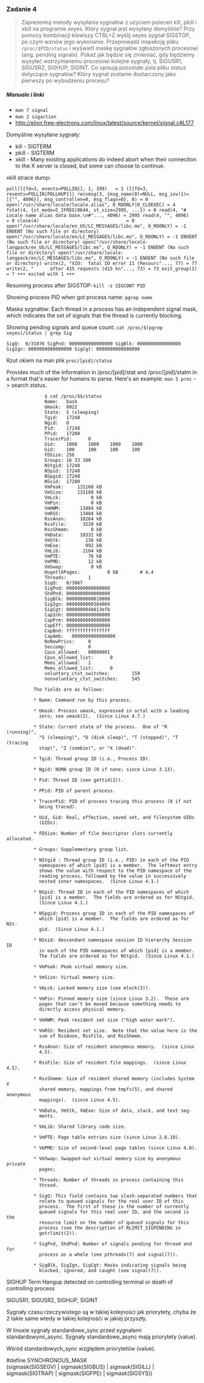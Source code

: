### Zadanie 4

> Zaprezentuj metody wysyłania sygnałów z użyciem poleceń kill, pkill i xkill
na programie xeyes.
> Który sygnał jest wysyłany domyślnie?
> Przy pomocy kombinacji klawiszy CTRL+Z wyślij xeyes sygnał SIGSTOP, po czym
wznów jego wykonanie.
> Przeprowadź inspekcję pliku `/proc/$PID/status` i wyświetl maskę sygnałów
zgłoszonych procesowi (ang. pending signals).
> Pokaż jak będzie się zmieniać, gdy będziemy wysyłać wstrzymanemu procesowi
kolejne sygnały, tj. SIGUSR1, SIGUSR2, SIGHUP, SIGINT. Co opisują pozostałe
pola pliku status dotyczące sygnałów?
> Który sygnał zostanie dostarczony jako pierwszy po wybudzeniu procesu?

##### Manuale i linki
* `man 7 signal`
* `man 2 sigaction`
* http://elixir.free-electrons.com/linux/latest/source/kernel/signal.c#L177

Domyślnie wysyłane sygnały:

* kill - SIGTERM
* pkill - SIGTERM
* xkill - Many  existing  applications  do  indeed abort  when  their  connection
to the X server is closed, but some can choose to continue.

xkill strace dump:

`poll([{fd=3, events=POLLIN}], 1, 399)   = 1 ([{fd=3, revents=POLLIN|POLLHUP}])
recvmsg(3, {msg_name(0)=NULL, msg_iov(1)=[{"", 4096}], msg_controllen=0, msg_flags=0}, 0) = 0
open("/usr/share/locale/locale.alias", O_RDONLY|O_CLOEXEC) = 4
fstat(4, {st_mode=S_IFREG|0644, st_size=2995, ...}) = 0
read(4, "# Locale name alias data base.\n#"..., 4096) = 2995
read(4, "", 4096)                       = 0
close(4)                                = 0
open("/usr/share/locale/en_US/LC_MESSAGES/libc.mo", O_RDONLY) = -1 ENOENT (No such file or directory)
open("/usr/share/locale/en/LC_MESSAGES/libc.mo", O_RDONLY) = -1 ENOENT (No such file or directory)
open("/usr/share/locale-langpack/en_US/LC_MESSAGES/libc.mo", O_RDONLY) = -1 ENOENT (No such file or directory)
open("/usr/share/locale-langpack/en/LC_MESSAGES/libc.mo", O_RDONLY) = -1 ENOENT (No such file or directory)
write(2, "XIO:  fatal IO error 11 (Resourc"..., 77) = 77
write(2, "      after 415 requests (415 kn"..., 73) = 73
exit_group(1)                           = ?
+++ exited with 1 +++`


Resuming process after SIGSTOP:
`kill -s SIGCONT PID`

Showing process PID when got process name:
`pgrep name`

Maska sygnałów:
Each  thread in a process has an independent signal mask, which indicates
the set of signals that the thread is currently blocking.

Showing pending signals and queue count:
`cat /proc/$(pgrep xeyes)/status | grep Sig`

`SigQ:	0/31076
SigPnd:	0000000000000000
SigBlk:	0000000000000000
SigIgn:	0000000000000000
SigCgt:	0000000000000000`


Rzut okiem na man plik `proc/[pid]/status`

Provides much of the information in /proc/[pid]/stat and /proc/[pid]/statm
in a format that's easier for humans to parse.  Here's an example:
`man 5 proc` -> search status.


                  $ cat /proc/$$/status
                  Name:   bash
                  Umask:  0022
                  State:  S (sleeping)
                  Tgid:   17248
                  Ngid:   0
                  Pid:    17248
                  PPid:   17200
                  TracerPid:      0
                  Uid:    1000    1000    1000    1000
                  Gid:    100     100     100     100
                  FDSize: 256
                  Groups: 16 33 100
                  NStgid: 17248
                  NSpid:  17248
                  NSpgid: 17248
                  NSsid:  17200
                  VmPeak:     131168 kB
                  VmSize:     131168 kB
                  VmLck:           0 kB
                  VmPin:           0 kB
                  VmHWM:       13484 kB
                  VmRSS:       13484 kB
                  RssAnon:     10264 kB
                  RssFile:      3220 kB
                  RssShmem:        0 kB
                  VmData:      10332 kB
                  VmStk:         136 kB
                  VmExe:         992 kB
                  VmLib:        2104 kB
                  VmPTE:          76 kB
                  VmPMD:          12 kB
                  VmSwap:          0 kB
                  HugetlbPages:          0 kB        # 4.4
                  Threads:        1
                  SigQ:   0/3067
                  SigPnd: 0000000000000000
                  ShdPnd: 0000000000000000
                  SigBlk: 0000000000010000
                  SigIgn: 0000000000384004
                  SigCgt: 000000004b813efb
                  CapInh: 0000000000000000
                  CapPrm: 0000000000000000
                  CapEff: 0000000000000000
                  CapBnd: ffffffffffffffff
                  CapAmb:   0000000000000000
                  NoNewPrivs:     0
                  Seccomp:        0
                  Cpus_allowed:   00000001
                  Cpus_allowed_list:      0
                  Mems_allowed:   1
                  Mems_allowed_list:      0
                  voluntary_ctxt_switches:        150
                  nonvoluntary_ctxt_switches:     545

              The fields are as follows:

              * Name: Command run by this process.

              * Umask: Process umask, expressed in octal with a leading
                zero; see umask(2).  (Since Linux 4.7.)

              * State: Current state of the process.  One of "R (running)",
                "S (sleeping)", "D (disk sleep)", "T (stopped)", "T (tracing
                stop)", "Z (zombie)", or "X (dead)".

              * Tgid: Thread group ID (i.e., Process ID).

              * Ngid: NUMA group ID (0 if none; since Linux 3.13).

              * Pid: Thread ID (see gettid(2)).

              * PPid: PID of parent process.

              * TracerPid: PID of process tracing this process (0 if not
                being traced).

              * Uid, Gid: Real, effective, saved set, and filesystem UIDs
                (GIDs).

              * FDSize: Number of file descriptor slots currently allocated.

              * Groups: Supplementary group list.

              * NStgid : Thread group ID (i.e., PID) in each of the PID
                namespaces of which [pid] is a member.  The leftmost entry
                shows the value with respect to the PID namespace of the
                reading process, followed by the value in successively
                nested inner namespaces.  (Since Linux 4.1.)

              * NSpid: Thread ID in each of the PID namespaces of which
                [pid] is a member.  The fields are ordered as for NStgid.
                (Since Linux 4.1.)

              * NSpgid: Process group ID in each of the PID namespaces of
                which [pid] is a member.  The fields are ordered as for NSt‐
                gid.  (Since Linux 4.1.)

              * NSsid: descendant namespace session ID hierarchy Session ID
                in each of the PID namespaces of which [pid] is a member.
                The fields are ordered as for NStgid.  (Since Linux 4.1.)

              * VmPeak: Peak virtual memory size.

              * VmSize: Virtual memory size.

              * VmLck: Locked memory size (see mlock(3)).

              * VmPin: Pinned memory size (since Linux 3.2).  These are
                pages that can't be moved because something needs to
                directly access physical memory.

              * VmHWM: Peak resident set size ("high water mark").

              * VmRSS: Resident set size.  Note that the value here is the
                sum of RssAnon, RssFile, and RssShmem.

              * RssAnon: Size of resident anonymous memory.  (since Linux
                4.5).

              * RssFile: Size of resident file mappings.  (since Linux 4.5).

              * RssShmem: Size of resident shared memory (includes System V
                shared memory, mappings from tmpfs(5), and shared anonymous
                mappings).  (since Linux 4.5).

              * VmData, VmStk, VmExe: Size of data, stack, and text seg‐
                ments.

              * VmLib: Shared library code size.

              * VmPTE: Page table entries size (since Linux 2.6.10).

              * VmPMD: Size of second-level page tables (since Linux 4.0).

              * VmSwap: Swapped-out virtual memory size by anonymous private
                pages;

              * Threads: Number of threads in process containing this
                thread.

              * SigQ: This field contains two slash-separated numbers that
                relate to queued signals for the real user ID of this
                process.  The first of these is the number of currently
                queued signals for this real user ID, and the second is the
                resource limit on the number of queued signals for this
                process (see the description of RLIMIT_SIGPENDING in
                getrlimit(2)).

              * SigPnd, ShdPnd: Number of signals pending for thread and for
                process as a whole (see pthreads(7) and signal(7)).

              * SigBlk, SigIgn, SigCgt: Masks indicating signals being
                blocked, ignored, and caught (see signal(7)).



SIGHUP Term Hangup detected on controlling terminal or death of controlling process

SIGUSR1, SIGUSR2, SIGHUP, SIGINT

Sygnały czasu rzeczywistego są w takiej kolejności jak priorytety, chyba że
2 takie same wtedy w takiej kolejnośći w jakiej przyszły.

W linuxie sygnały standardowe_sync przed sygnałami standardowymi_async.
Sygnały standardowe_async mają priorytety (value).

Wśród standardowych_sync względem priorytetów (value).

#define SYNCHRONOUS_MASK \
  (sigmask(SIGSEGV) | sigmask(SIGBUS) | sigmask(SIGILL) | \
   sigmask(SIGTRAP) | sigmask(SIGFPE) | sigmask(SIGSYS))